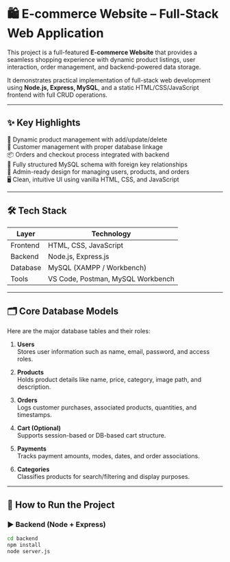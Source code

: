 # 🛍️ E-commerce Website – Full-Stack Web Application

This project is a full-featured **E-commerce Website** that provides a seamless shopping experience with dynamic product listings, user interaction, order management, and backend-powered data storage.

It demonstrates practical implementation of full-stack web development using **Node.js, Express, MySQL**, and a static HTML/CSS/JavaScript frontend with full CRUD operations.

---

## ✨ Key Highlights

🛒 Dynamic product management with add/update/delete  
👥 Customer management with proper database linkage  
📦 Orders and checkout process integrated with backend  
📄 Fully structured MySQL schema with foreign key relationships  
🧾 Admin-ready design for managing users, products, and orders  
🖥️ Clean, intuitive UI using vanilla HTML, CSS, and JavaScript

---

## 🛠️ Tech Stack

| Layer     | Technology               |
|----------|---------------------------|
| Frontend | HTML, CSS, JavaScript     |
| Backend  | Node.js, Express.js       |
| Database | MySQL (XAMPP / Workbench) |
| Tools    | VS Code, Postman, MySQL Workbench

---

## 🗂️ Core Database Models

Here are the major database tables and their roles:

1. **Users**  
   Stores user information such as name, email, password, and access roles.

2. **Products**  
   Holds product details like name, price, category, image path, and description.

3. **Orders**  
   Logs customer purchases, associated products, quantities, and timestamps.

4. **Cart (Optional)**  
   Supports session-based or DB-based cart structure.

5. **Payments**  
   Tracks payment amounts, modes, dates, and order associations.

6. **Categories**  
   Classifies products for search/filtering and display purposes.

---

## 🚀 How to Run the Project

### ▶️ Backend (Node + Express)

```bash
cd backend
npm install
node server.js
